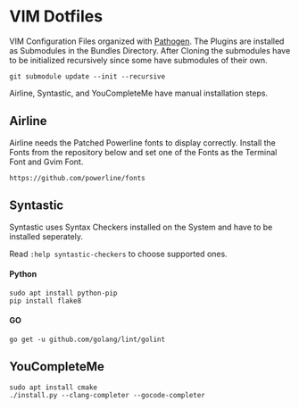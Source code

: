 # VIM Dotfiles

VIM Configuration Files organized with [Pathogen](https://github.com/tpope/vim-pathogen). The Plugins are installed as Submodules in the Bundles Directory. After Cloning the submodules have to be initialized recursively since some have submodules of their own.

```
git submodule update --init --recursive
```

Airline, Syntastic, and YouCompleteMe have manual installation steps.

## Airline

Airline needs the Patched Powerline fonts to display correctly. Install the Fonts from the repository below and set one of the Fonts as the Terminal Font and Gvim Font.

```
https://github.com/powerline/fonts
```

## Syntastic

Syntastic uses Syntax Checkers installed on the System and have to be installed seperately. 

Read `:help syntastic-checkers` to choose supported ones.

#### Python

```
sudo apt install python-pip
pip install flake8
```

#### GO

```
go get -u github.com/golang/lint/golint
```

## YouCompleteMe
```
sudo apt install cmake
./install.py --clang-completer --gocode-completer
```
